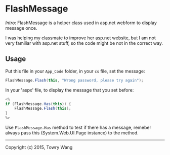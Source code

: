 # FlashMessage

*Intro*: FlashMessage is a helper class used in asp.net webform 
to display message once.

I was helping my classmate to improve her asp.net website, but I am
not very familiar with asp.net stuff, so the code might be not in the
correct way.

## Usage

Put this file in your `App_Code` folder, in your `cs` file, set the message:

```cs
FlashMessage.Flash(this, "Wrong password, please try again");
```
In your 'aspx' file, to display the message that you set before:

```cs
<%
if (FlashMessage.Has(this)) {
    FlashMessage.Flash(this);
}
%>
```

Use `FlashMessage.Has` method to test if there has a message, remeber always pass
this (System.Web.UI.Page instance) to the method.

---

Copyright (c) 2015, Towry Wang
